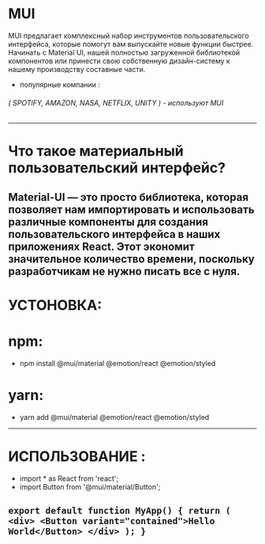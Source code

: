 # MUI
MUI предлагает комплексный
набор инструментов пользовательского интерфейса, которые помогут вам
выпускайте новые функции быстрее. Начинать
с Material UI, нашей полностью загруженной библиотекой компонентов или
принести свою собственную дизайн-систему
к нашему производству
составные части.

+ популярные компании :
###### ( SPOTIFY,  AMAZON, NASA, NETFLIX, UNITY ) - используют MUI
----
# Что такое материальный пользовательский интерфейс? 
Material-UI — это просто библиотека, которая позволяет нам импортировать и использовать различные
компоненты для создания пользовательского интерфейса в наших приложениях React. Этот
экономит значительное количество времени, поскольку разработчикам не нужно
писать все с нуля.
------
# УСТОНОВКА:
# npm:
 * npm install @mui/material @emotion/react @emotion/styled
# yarn:
 * yarn add @mui/material @emotion/react @emotion/styled
-----
# ИСПОЛЬЗОВАНИЕ :

+ import * as React from 'react';
+ import Button from '@mui/material/Button';

`export default function MyApp() {
  return (
    <div>
      <Button variant="contained">Hello World</Button>
    </div>
  );
}`
----
